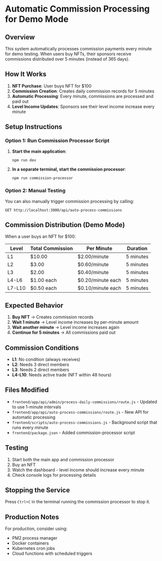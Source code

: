 # Automatic Commission Processing for Demo Mode

## Overview

This system automatically processes commission payments every minute for demo testing. When users buy NFTs, their sponsors receive commissions distributed over 5 minutes (instead of 365 days).

## How It Works

1. **NFT Purchase**: User buys NFT for $100
2. **Commission Creation**: Creates daily commission records for 5 minutes
3. **Automatic Processing**: Every minute, commissions are processed and paid out
4. **Level Income Updates**: Sponsors see their level income increase every minute

## Setup Instructions

### Option 1: Run Commission Processor Script

1. **Start the main application**:
   ```bash
   npm run dev
   ```

2. **In a separate terminal, start the commission processor**:
   ```bash
   npm run commission-processor
   ```

### Option 2: Manual Testing

You can also manually trigger commission processing by calling:
```
GET http://localhost:3000/api/auto-process-commissions
```

## Commission Distribution (Demo Mode)

When a user buys an NFT for $100:

| Level | Total Commission | Per Minute | Duration |
|-------|------------------|------------|----------|
| L1 | $10.00 | $2.00/minute | 5 minutes |
| L2 | $3.00 | $0.60/minute | 5 minutes |
| L3 | $2.00 | $0.40/minute | 5 minutes |
| L4-L6 | $1.00 each | $0.20/minute each | 5 minutes |
| L7-L10 | $0.50 each | $0.10/minute each | 5 minutes |

## Expected Behavior

1. **Buy NFT** → Creates commission records
2. **Wait 1 minute** → Level income increases by per-minute amount
3. **Wait another minute** → Level income increases again
4. **Continue for 5 minutes** → All commissions paid out

## Commission Conditions

- **L1**: No condition (always receives)
- **L2**: Needs 3 direct members
- **L3**: Needs 2 direct members  
- **L4-L10**: Needs active trade (NFT within 48 hours)

## Files Modified

- `frontend/app/api/admin/process-daily-commissions/route.js` - Updated to use 1-minute intervals
- `frontend/app/api/auto-process-commissions/route.js` - New API for automatic processing
- `frontend/scripts/auto-process-commissions.js` - Background script that runs every minute
- `frontend/package.json` - Added commission-processor script

## Testing

1. Start both the main app and commission processor
2. Buy an NFT
3. Watch the dashboard - level income should increase every minute
4. Check console logs for processing details

## Stopping the Service

Press `Ctrl+C` in the terminal running the commission processor to stop it.

## Production Notes

For production, consider using:
- PM2 process manager
- Docker containers
- Kubernetes cron jobs
- Cloud functions with scheduled triggers
